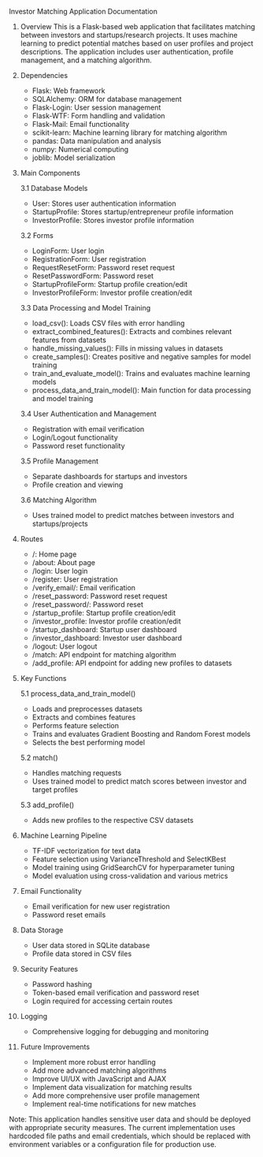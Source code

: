Investor Matching Application Documentation

1. Overview
   This is a Flask-based web application that facilitates matching between investors and startups/research projects. It uses machine learning to predict potential matches based on user profiles and project descriptions. The application includes user authentication, profile management, and a matching algorithm.

2. Dependencies
   - Flask: Web framework
   - SQLAlchemy: ORM for database management
   - Flask-Login: User session management
   - Flask-WTF: Form handling and validation
   - Flask-Mail: Email functionality
   - scikit-learn: Machine learning library for matching algorithm
   - pandas: Data manipulation and analysis
   - numpy: Numerical computing
   - joblib: Model serialization

3. Main Components

   3.1 Database Models
   - User: Stores user authentication information
   - StartupProfile: Stores startup/entrepreneur profile information
   - InvestorProfile: Stores investor profile information

   3.2 Forms
   - LoginForm: User login
   - RegistrationForm: User registration
   - RequestResetForm: Password reset request
   - ResetPasswordForm: Password reset
   - StartupProfileForm: Startup profile creation/edit
   - InvestorProfileForm: Investor profile creation/edit

   3.3 Data Processing and Model Training
   - load_csv(): Loads CSV files with error handling
   - extract_combined_features(): Extracts and combines relevant features from datasets
   - handle_missing_values(): Fills in missing values in datasets
   - create_samples(): Creates positive and negative samples for model training
   - train_and_evaluate_model(): Trains and evaluates machine learning models
   - process_data_and_train_model(): Main function for data processing and model training

   3.4 User Authentication and Management
   - Registration with email verification
   - Login/Logout functionality
   - Password reset functionality

   3.5 Profile Management
   - Separate dashboards for startups and investors
   - Profile creation and viewing

   3.6 Matching Algorithm
   - Uses trained model to predict matches between investors and startups/projects

4. Routes
   - /: Home page
   - /about: About page
   - /login: User login
   - /register: User registration
   - /verify_email/<token>: Email verification
   - /reset_password: Password reset request
   - /reset_password/<token>: Password reset
   - /startup_profile: Startup profile creation/edit
   - /investor_profile: Investor profile creation/edit
   - /startup_dashboard: Startup user dashboard
   - /investor_dashboard: Investor user dashboard
   - /logout: User logout
   - /match: API endpoint for matching algorithm
   - /add_profile: API endpoint for adding new profiles to datasets

5. Key Functions

   5.1 process_data_and_train_model()
   - Loads and preprocesses datasets
   - Extracts and combines features
   - Performs feature selection
   - Trains and evaluates Gradient Boosting and Random Forest models
   - Selects the best performing model

   5.2 match()
   - Handles matching requests
   - Uses trained model to predict match scores between investor and target profiles

   5.3 add_profile()
   - Adds new profiles to the respective CSV datasets

6. Machine Learning Pipeline
   - TF-IDF vectorization for text data
   - Feature selection using VarianceThreshold and SelectKBest
   - Model training using GridSearchCV for hyperparameter tuning
   - Model evaluation using cross-validation and various metrics

7. Email Functionality
   - Email verification for new user registration
   - Password reset emails

8. Data Storage
   - User data stored in SQLite database
   - Profile data stored in CSV files

9. Security Features
   - Password hashing
   - Token-based email verification and password reset
   - Login required for accessing certain routes

10. Logging
    - Comprehensive logging for debugging and monitoring

11. Future Improvements
    - Implement more robust error handling
    - Add more advanced matching algorithms
    - Improve UI/UX with JavaScript and AJAX
    - Implement data visualization for matching results
    - Add more comprehensive user profile management
    - Implement real-time notifications for new matches

Note: This application handles sensitive user data and should be deployed with appropriate security measures. The current implementation uses hardcoded file paths and email credentials, which should be replaced with environment variables or a configuration file for production use.
